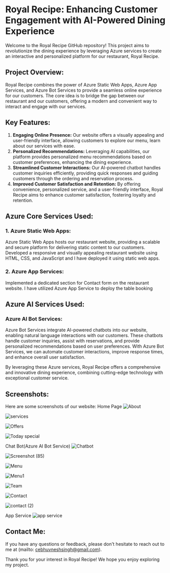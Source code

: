 # Royal Recipe: Enhancing Customer Engagement with AI-Powered Dining Experience

Welcome to the Royal Recipe GitHub repository! This project aims to revolutionize the dining experience by leveraging Azure services to create an interactive and personalized platform for our restaurant, Royal Recipe.

## Project Overview:
Royal Recipe combines the power of Azure Static Web Apps, Azure App Services, and Azure Bot Services to provide a seamless online experience for our customers. The core idea is to bridge the gap between our restaurant and our customers, offering a modern and convenient way to interact and engage with our services.

## Key Features:
1. **Engaging Online Presence:** Our website offers a visually appealing and user-friendly interface, allowing customers to explore our menu, learn about our services with ease.
2. **Personalized Recommendations:** Leveraging AI capabilities, our platform provides personalized menu recommendations based on customer preferences, enhancing the dining experience.
3. **Streamlined Customer Interactions:** Our AI-powered chatbot handles customer inquiries efficiently, providing quick responses and guiding customers through the ordering and reservation process.
4. **Improved Customer Satisfaction and Retention:** By offering convenience, personalized service, and a user-friendly interface, Royal Recipe aims to enhance customer satisfaction, fostering loyalty and retention.

## Azure Core Services Used:

### 1. Azure Static Web Apps:
Azure Static Web Apps hosts our restaurant website, providing a scalable and secure platform for delivering static content to our customers. Developed a responsive and visually appealing restaurant website using HTML, CSS, and JavaScript and I have deployed it using static web apps.

### 2. Azure App Services:
Implemented a dedicated section for Contact form on the restaurant website. I have utilized Azure App Service to deploy the table booking

## Azure AI Services Used:

### Azure AI Bot Services:
Azure Bot Services integrate AI-powered chatbots into our website, enabling natural language interactions with our customers. These chatbots handle customer inquiries, assist with reservations, and provide personalized recommendations based on user preferences. With Azure Bot Services, we can automate customer interactions, improve response times, and enhance overall user satisfaction.

By leveraging these Azure services, Royal Recipe offers a comprehensive and innovative dining experience, combining cutting-edge technology with exceptional customer service.

## Screenshots:
Here are some screenshots of our website:
Home Page
![About](https://github.com/eswar17v/FRT/assets/120295896/99cfa7ac-580f-4edb-8532-cf4019638b4d)

![services](https://github.com/eswar17v/FRT/assets/120295896/e46c94ec-4179-4eee-b73f-5e0541dad935)

![Offers](https://github.com/eswar17v/FRT/assets/120295896/83a44802-7876-411b-8222-e67356f307e6)

![Today special](https://github.com/eswar17v/FRT/assets/120295896/9aba8d0a-20ef-48ba-9114-a965f601e7dc)

Chat Bot(Azure AI Bot Service)
![Chatbot](https://github.com/eswar17v/FRT/assets/120295896/5732c2b0-1654-40d2-be4f-d91f7d670ec5) 

![Screenshot (85)](https://github.com/eswar17v/FRT/assets/120295896/6a500b8a-6636-4273-8030-46c3bfc817f8)

![Menu](https://github.com/eswar17v/FRT/assets/120295896/bea798f9-ee9a-47d2-bfea-2b5064b2c711)

![Menu1](https://github.com/eswar17v/FRT/assets/120295896/660ccf8c-91b4-4b37-9475-2cb5dfc5d588)

![Team](https://github.com/eswar17v/FRT/assets/120295896/7a16db00-306e-4ffe-bff0-72ddf287de91)

![Contact](https://github.com/eswar17v/FRT/assets/120295896/fc865d44-e40b-4682-a8ff-1c3a0bf278c7)

![contact (2)](https://github.com/eswar17v/FRT/assets/120295896/a3b89fb1-1d2e-44b9-91ff-2184abd55a44)

App Service
![app service](https://github.com/eswar17v/FRT/assets/120295896/0acabf83-88f3-4b1a-9c48-e4a379e289b1)


## Contact Me:
If you have any questions or feedback, please don't hesitate to reach out to me at (mailto: cebhuvneshsingh@gmail.com).

Thank you for your interest in Royal Recipe! We hope you enjoy exploring my project.
